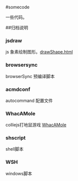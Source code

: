 #somecode

一些代码。

##归档说明

### jsdraw
js 象素绘制图形。[drawShape.html](http://thinkjs.github.io/codelibrary/jsdraw/drawShape.html)

### browsersync 
browserSync 预编译脚本

### acmdconf
autocommand 配置文件

### WhacAMole
colliejs打地鼠游戏 [WhacAMole](http://thinkjs.github.io/codelibrary/WhacAMole/index.html)

### shscript
shell脚本

### WSH
windows脚本
